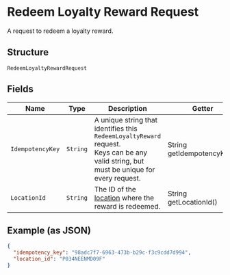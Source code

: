 
# Redeem Loyalty Reward Request

A request to redeem a loyalty reward.

## Structure

`RedeemLoyaltyRewardRequest`

## Fields

| Name | Type | Description | Getter |
|  --- | --- | --- | --- |
| `IdempotencyKey` | `String` | A unique string that identifies this `RedeemLoyaltyReward` request.<br>Keys can be any valid string, but must be unique for every request. | String getIdempotencyKey() |
| `LocationId` | `String` | The ID of the [location](#type-Location) where the reward is redeemed. | String getLocationId() |

## Example (as JSON)

```json
{
  "idempotency_key": "98adc7f7-6963-473b-b29c-f3c9cdd7d994",
  "location_id": "P034NEENMD09F"
}
```

